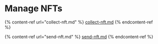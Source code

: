 # Manage NFTs

{% content-ref url="collect-nft.md" %}
[collect-nft.md](collect-nft.md)
{% endcontent-ref %}

{% content-ref url="send-nft.md" %}
[send-nft.md](send-nft.md)
{% endcontent-ref %}
